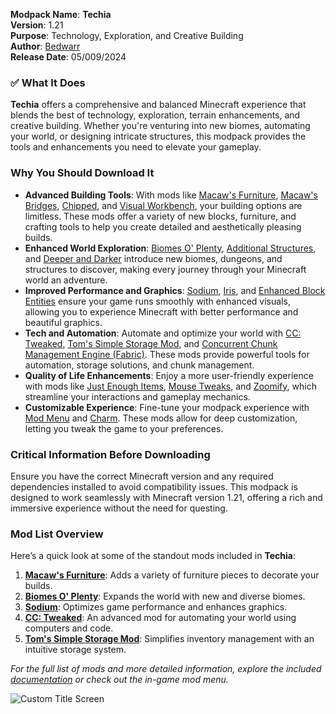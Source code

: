 **Modpack Name**: **Techia**  
**Version**: 1.21  
**Purpose**: Technology, Exploration, and Creative Building  
**Author**: [Bedwarr](https://modrinth.com/user/Bedwarr)  
**Release Date**: 05/009/2024

### ✅ What It Does
**Techia** offers a comprehensive and balanced Minecraft experience that blends the best of technology, exploration, terrain enhancements, and creative building. Whether you're venturing into new biomes, automating your world, or designing intricate structures, this modpack provides the tools and enhancements you need to elevate your gameplay.

### Why You Should Download It
- **Advanced Building Tools**: With mods like [Macaw's Furniture](https://modrinth.com/mod/macaws-furniture), [Macaw's Bridges](https://modrinth.com/mod/macaws-bridges), [Chipped](https://modrinth.com/mod/chipped), and [Visual Workbench](https://modrinth.com/mod/visual-workbench), your building options are limitless. These mods offer a variety of new blocks, furniture, and crafting tools to help you create detailed and aesthetically pleasing builds.
- **Enhanced World Exploration**: [Biomes O' Plenty](https://modrinth.com/mod/biomes-o-plenty), [Additional Structures](https://modrinth.com/mod/additional-structures), and [Deeper and Darker](https://modrinth.com/mod/deeper-and-darker) introduce new biomes, dungeons, and structures to discover, making every journey through your Minecraft world an adventure.
- **Improved Performance and Graphics**: [Sodium](https://modrinth.com/mod/sodium), [Iris](https://modrinth.com/mod/iris), and [Enhanced Block Entities](https://modrinth.com/mod/ebe) ensure your game runs smoothly with enhanced visuals, allowing you to experience Minecraft with better performance and beautiful graphics.
- **Tech and Automation**: Automate and optimize your world with [CC: Tweaked](https://modrinth.com/mod/cc-tweaked), [Tom's Simple Storage Mod](https://modrinth.com/mod/toms-storage), and [Concurrent Chunk Management Engine (Fabric)](https://modrinth.com/mod/c2me-fabric). These mods provide powerful tools for automation, storage solutions, and chunk management.
- **Quality of Life Enhancements**: Enjoy a more user-friendly experience with mods like [Just Enough Items](https://modrinth.com/mod/jei), [Mouse Tweaks](https://modrinth.com/mod/mouse-tweaks), and [Zoomify](https://modrinth.com/mod/zoomify), which streamline your interactions and gameplay mechanics.
- **Customizable Experience**: Fine-tune your modpack experience with [Mod Menu](https://modrinth.com/mod/modmenu) and [Charm](https://modrinth.com/mod/charm). These mods allow for deep customization, letting you tweak the game to your preferences.

### Critical Information Before Downloading
Ensure you have the correct Minecraft version and any required dependencies installed to avoid compatibility issues. This modpack is designed to work seamlessly with Minecraft version 1.21, offering a rich and immersive experience without the need for questing.

### Mod List Overview
Here’s a quick look at some of the standout mods included in **Techia**:

1. **[Macaw's Furniture](https://modrinth.com/mod/macaws-furniture)**: Adds a variety of furniture pieces to decorate your builds.
2. **[Biomes O' Plenty](https://modrinth.com/mod/biomes-o-plenty)**: Expands the world with new and diverse biomes.
3. **[Sodium](https://modrinth.com/mod/sodium)**: Optimizes game performance and enhances graphics.
4. **[CC: Tweaked](https://modrinth.com/mod/cc-tweaked)**: An advanced mod for automating your world using computers and code.
5. **[Tom's Simple Storage Mod](https://modrinth.com/mod/toms-storage)**: Simplifies inventory management with an intuitive storage system.

*For the full list of mods and more detailed information, explore the included [documentation](https://github.com/Xylo4388/Techia/blob/main/INCLUDED_MODS.md) or check out the in-game mod menu.*

![Custom Title Screen](https://cdn.modrinth.com/data/cached_images/12e5585b5e285e9ec090d43d9f2052d4e040f0cd.png)
